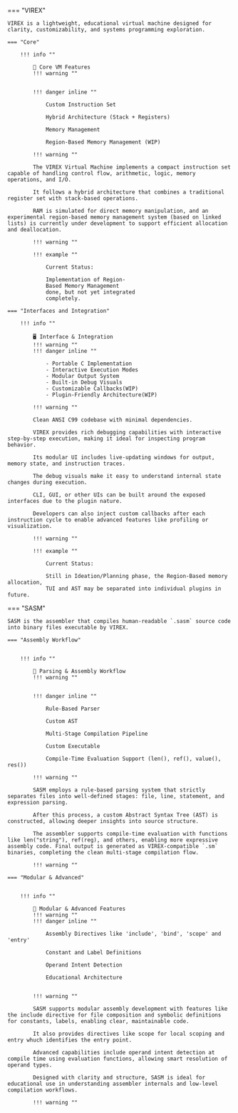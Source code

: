 === "VIREX"

    VIREX is a lightweight, educational virtual machine designed for clarity, customizability, and systems programming exploration.

    === "Core"

        !!! info ""

            🧠 Core VM Features
            !!! warning ""


            !!! danger inline ""

                Custom Instruction Set

                Hybrid Architecture (Stack + Registers)

                Memory Management

                Region-Based Memory Management (WIP)

            !!! warning ""

            The VIREX Virtual Machine implements a compact instruction set capable of handling control flow, arithmetic, logic, memory operations, and I/O.

            It follows a hybrid architecture that combines a traditional register set with stack-based operations.

            RAM is simulated for direct memory manipulation, and an experimental region-based memory management system (based on linked lists) is currently under development to support efficient allocation and deallocation.

            !!! warning ""

            !!! example ""

                Current Status:

                Implementation of Region-
                Based Memory Management
                done, but not yet integrated
                completely.

    === "Interfaces and Integration"

        !!! info ""

            🖥️ Interface & Integration
            !!! warning ""
            !!! danger inline ""

                - Portable C Implementation
                - Interactive Execution Modes
                - Modular Output System
                - Built-in Debug Visuals
                - Customizable Callbacks(WIP)
                - Plugin-Friendly Architecture(WIP)

            !!! warning ""

            Clean ANSI C99 codebase with minimal dependencies.

            VIREX provides rich debugging capabilities with interactive step-by-step execution, making it ideal for inspecting program behavior.

            Its modular UI includes live-updating windows for output, memory state, and instruction traces.

            The debug visuals make it easy to understand internal state changes during execution.

            CLI, GUI, or other UIs can be built around the exposed interfaces due to the plugin nature.

            Developers can also inject custom callbacks after each instruction cycle to enable advanced features like profiling or visualization.

            !!! warning ""

            !!! example ""

                Current Status:

                Still in Ideation/Planning phase, the Region-Based memory allocation,
                TUI and AST may be separated into individual plugins in future.

=== "SASM"

    SASM is the assembler that compiles human-readable `.sasm` source code into binary files executable by VIREX.

    === "Assembly Workflow"


        !!! info ""

            🧵 Parsing & Assembly Workflow
            !!! warning ""


            !!! danger inline ""

                Rule-Based Parser

                Custom AST

                Multi-Stage Compilation Pipeline

                Custom Executable

                Compile-Time Evaluation Support (len(), ref(), value(), res())

            !!! warning ""

            SASM employs a rule-based parsing system that strictly separates files into well-defined stages: file, line, statement, and expression parsing.

            After this process, a custom Abstract Syntax Tree (AST) is constructed, allowing deeper insights into source structure.

            The assembler supports compile-time evaluation with functions like len("string"), ref(reg), and others, enabling more expressive assembly code. Final output is generated as VIREX-compatible `.sm` binaries, completing the clean multi-stage compilation flow.

            !!! warning ""

    === "Modular & Advanced"


        !!! info ""

            🧩 Modular & Advanced Features
            !!! warning ""
            !!! danger inline ""

                Assembly Directives like 'include', 'bind', 'scope' and 'entry'

                Constant and Label Definitions

                Operand Intent Detection

                Educational Architecture


            !!! warning ""

            SASM supports modular assembly development with features like the include directive for file composition and symbolic definitions for constants, labels, enabling clear, maintainable code.

            It also provides directives like scope for local scoping and entry whuch identifies the entry point.

            Advanced capabilities include operand intent detection at compile time using evaluation functions, allowing smart resolution of operand types.

            Designed with clarity and structure, SASM is ideal for educational use in understanding assembler internals and low-level compilation workflows.

            !!! warning ""

